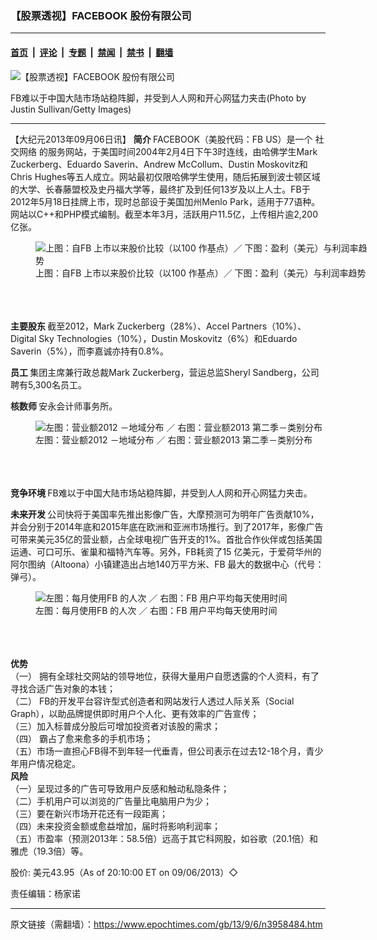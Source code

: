 ### 【股票透视】FACEBOOK 股份有限公司

---

#### [首页](../../../..?n3958484) &nbsp;|&nbsp; [评论](../../../../../epoch-comment?n3958484) &nbsp;|&nbsp; [专题](../../../../../epoch-special?n3958484) &nbsp;|&nbsp; [禁闻](../../../../../epoch-news?n3958484) &nbsp;|&nbsp; [禁书](../../../../../books?n3958484) &nbsp;|&nbsp; [翻墙](https://github.com/gfw-breaker/nogfw/blob/master/README.md?n3958484)


<div><img alt="【股票透视】FACEBOOK 股份有限公司" class="attachment-djy_600_400 size-djy_600_400 wp-post-image" src="https://i.epochtimes.com/assets/uploads/2013/09/1309061043582654-600x400.jpg"/>
<div class="caption">
 <p>
  FB难以于中国大陆市场站稳阵脚，并受到人人网和开心网猛力夹击(Photo by Justin Sullivan/Getty Images)
 </p>
</div></div><hr/><div class="post_content" id="artbody" itemprop="articleBody">
 <!-- article content begin -->
 <p>
  【大纪元2013年09月06日讯】
  <b>
   简介
  </b>
  FACEBOOK（美股代码：FB US）是一个
  <ok href="https://www.epochtimes.com/gb/tag/%E7%A4%BE%E4%BA%A4%E7%BD%91%E7%BB%9C.html">
   社交网络
  </ok>
  的服务网站，于美国时间2004年2月4日下午3时连线，由哈佛学生Mark Zuckerberg、Eduardo Saverin、Andrew McCollum、Dustin Moskovitz和Chris Hughes等五人成立。网站最初仅限哈佛学生使用，随后拓展到波士顿区域的大学、长春藤盟校及史丹福大学等，最终扩及到任何13岁及以上人士。FB于2012年5月18日挂牌上市，现时总部设于美国加州Menlo Park，适用于77语种。网站以C++和PHP模式编制。截至本年3月，活跃用户11.5亿，上传相片逾2,200亿张。
  <br/>
  <figure aria-describedby="caption-attachment-6744283" class="wp-caption aligncenter" id="attachment_6744283" style="width: 540px">
   <ok href=" https://i.epochtimes.com/assets/uploads/2013/09/1309061045242654.jpg" rel="noreferrer noopener" target="_blank">
    <img alt="上图：自FB 上市以来股价比较（以100 作基点）／ 下图：盈利（美元）与利润率趋势
" class="size-large wp-image-6744283" src="https://i.epochtimes.com/assets/uploads/2013/09/1309061045242654.jpg" title="上图：自FB 上市以来股价比较（以100 作基点）／ 下图：盈利（美元）与利润率趋势
"/>
   </ok>
   <br/><figcaption class="wp-caption-text" id="caption-attachment-6744283">
    上图：自FB 上市以来股价比较（以100 作基点）／ 下图：盈利（美元）与利润率趋势
    <br/>
   </figcaption><br/>
  </figure><br/>
  <br/>
  <b>
   主要股东
  </b>
  截至2012，Mark Zuckerberg（28%）、Accel Partners（10%）、Digital Sky Technologies（10%），Dustin Moskovitz（6%）和Eduardo Saverin（5%），而李嘉诚亦持有0.8%。
 </p>
 <p>
  <b>
   员工
  </b>
  集团主席兼行政总裁Mark Zuckerberg，营运总监Sheryl Sandberg，公司聘有5,300名员工。
 </p>
 <p>
  <b>
   核数师
  </b>
  安永会计师事务所。
  <br/>
  <figure aria-describedby="caption-attachment-6744288" class="wp-caption aligncenter" id="attachment_6744288" style="width: 600px">
   <ok href=" https://i.epochtimes.com/assets/uploads/2013/09/1309061049142654-600x289.jpg" rel="noreferrer noopener" target="_blank">
    <img alt="左图：营业额2012 －地域分布 ／ 右图：营业额2013 第二季－类别分布" class="size-large wp-image-6744288" src="https://i.epochtimes.com/assets/uploads/2013/09/1309061049142654-600x289.jpg" title="左图：营业额2012 －地域分布 ／ 右图：营业额2013 第二季－类别分布"/>
   </ok>
   <br/><figcaption class="wp-caption-text" id="caption-attachment-6744288">
    左图：营业额2012 －地域分布 ／ 右图：营业额2013 第二季－类别分布
   </figcaption><br/>
  </figure><br/>
  <br/>
  <b>
   竞争环境
  </b>
  FB难以于中国大陆市场站稳阵脚，并受到人人网和开心网猛力夹击。
 </p>
 <p>
  <b>
   未来开发
  </b>
  公司快将于美国率先推出影像广告，大摩预测可为明年广告贡献10%，并会分别于2014年底和2015年底在欧洲和亚洲市场推行。到了2017年，影像广告可带来美元35亿的营业额，占全球电视广告开支的1%。首批合作伙伴或包括美国运通、可口可乐、雀巢和福特汽车等。另外，FB耗资了15 亿美元，于爱荷华州的阿尔图纳（Altoona）小镇建造出占地140万平方米、FB 最大的数据中心（代号：弹弓）。
  <br/>
  <figure aria-describedby="caption-attachment-6744295" class="wp-caption aligncenter" id="attachment_6744295" style="width: 600px">
   <ok href=" https://i.epochtimes.com/assets/uploads/2013/09/1309061050432654-600x163.jpg" rel="noreferrer noopener" target="_blank">
    <img alt="左图：每月使用FB 的人次 ／ 右图：FB 用户平均每天使用时间" class="size-large wp-image-6744295" src="https://i.epochtimes.com/assets/uploads/2013/09/1309061050432654-600x163.jpg" title="左图：每月使用FB 的人次 ／ 右图：FB 用户平均每天使用时间"/>
   </ok>
   <br/><figcaption class="wp-caption-text" id="caption-attachment-6744295">
    左图：每月使用FB 的人次 ／ 右图：FB 用户平均每天使用时间
   </figcaption><br/>
  </figure><br/>
  <br/>
  <b>
   优势
  </b>
  <br/>
  （一） 拥有全球社交网站的领导地位，获得大量用户自愿透露的个人资料，有了寻找合适广告对象的本钱；
  <br/>
  （二） FB的开发平台容许型式创造者和网站发行人透过人际关系（Social Graph），以助品牌提供即时用户个人化、更有效率的广告宣传；
  <br/>
  （三）加入标普成分股后可增加投资者对该股的需求；
  <br/>
  （四） 霸占了愈来愈多的手机市场；
  <br/>
  （五）市场一直担心FB得不到年轻一代垂青，但公司表示在过去12-18个月，青少年用户情况稳定。
  <br/>
  <ok href=" https://i.epochtimes.com/assets/uploads/2013/09/1309061052132654-600x117.jpg" rel="noreferrer noopener" target="_blank">
   <img alt="" class="size-large wp-image-6744300" src="https://i.epochtimes.com/assets/uploads/2013/09/1309061052132654-600x117.jpg" title=""/>
  </ok>
  <br/>
  <b>
   风险
  </b>
  <br/>
  （一）呈现过多的广告可导致用户反感和触动私隐条件；
  <br/>
  （二）手机用户可以浏览的广告量比电脑用户为少；
  <br/>
  （三）要在新兴市场开花还有一段距离；
  <br/>
  （四）未来投资金额或愈益增加，届时将影响利润率；
  <br/>
  （五）市盈率（预测2013年：58.5倍）远高于其它科网股，如谷歌（20.1倍）和雅虎（19.3倍）等。
  <br/>
  <ok href=" https://i.epochtimes.com/assets/uploads/2013/09/1309061053112654.jpg" rel="noreferrer noopener" target="_blank">
   <img alt="" class="size-large wp-image-6744303" src="https://i.epochtimes.com/assets/uploads/2013/09/1309061053112654.jpg" title=""/>
  </ok>
 </p>
 <p>
  股价: 美元43.95（As of 20:10:00 ET on 09/06/2013）◇
 </p>
 <p>
  责任编辑：杨家诺
 </p>
 <!-- article content end -->
 <div id="below_article_ad">
 </div>
</div>


---

原文链接（需翻墙）：https://www.epochtimes.com/gb/13/9/6/n3958484.htm